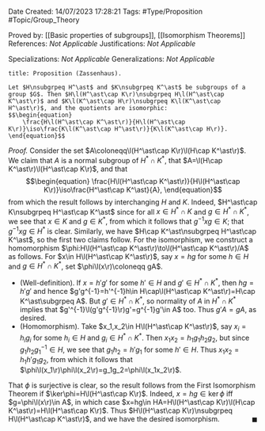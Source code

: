 <div class="topSpace"></div>

Date Created: 14/07/2023 17:28:21
Tags: #Type/Proposition #Topic/Group_Theory

Proved by: [[Basic properties of subgroups]], [[Isomorphism Theorems]]
References: <i>Not Applicable</i>
Justifications: <i>Not Applicable</i>

Specializations: <i>Not Applicable</i>
Generalizations: <i>Not Applicable</i>

``` ad-Proposition
title: Proposition (Zassenhaus).

Let $H\nsubgrpeq H^\ast$ and $K\nsubgrpeq K^\ast$ be subgroups of a group $G$. Then $H\l(H^\ast\cap K\r)\nsubgrpeq H\l(H^\ast\cap K^\ast\r)$ and $K\l(K^\ast\cap H\r)\nsubgrpeq K\l(K^\ast\cap H^\ast\r)$, and the quotients are isomorphic:
$$\begin{equation}
    \frac{H\l(H^\ast\cap K^\ast\r)}{H\l(H^\ast\cap K\r)}\iso\frac{K\l(K^\ast\cap H^\ast\r)}{K\l(K^\ast\cap H\r)}.
\end{equation}$$

```

<i>Proof.</i> Consider the set $A\coloneqq\l(H^\ast\cap K\r)\l(H\cap K^\ast\r)$. We claim that $A$ is a normal subgroup of $H^\ast\cap K^\ast$, that $A=\l(H\cap K^\ast\r)\l(H^\ast\cap K\r)$, and that
$$\begin{equation}
    \frac{H\l(H^\ast\cap K^\ast\r)}{H\l(H^\ast\cap K\r)}\iso\frac{H^\ast\cap K^\ast}{A},
\end{equation}$$
from which the result follows by interchanging $H$ and $K$. Indeed, $H^\ast\cap K\nsubgrpeq H^\ast\cap K^\ast$ since for all $x\in H^\ast\cap K$ and $g\in H^\ast\cap K^\ast$, we see that $x\in K$ and $g\in K^\ast$, from which it follows that $g^{-1}xg\in K$; that $g^{-1}xg\in H^\ast$ is clear. Similarly, we have $H\cap K^\ast\nsubgrpeq H^\ast\cap K^\ast$, so the first two claims follow. For the isomorphism, we construct a homomorphism $\phi:H\l(H^\ast\cap K^\ast\r)\to\l(H^\ast\cap K^\ast\r)/A$ as follows. For $x\in H\l(H^\ast\cap K^\ast\r)$, say $x=hg$ for some $h\in H$ and $g\in H^\ast\cap K^\ast$, set $\phi\l(x\r)\coloneqq gA$.
* (Well-definition). If $x=h'g'$ for some $h'\in H$ and $g'\in H^\ast\cap K^\ast$, then $hg=h'g'$ and hence $g'g^{-1}=h'^{-1}h\in H\cap\l(H^\ast\cap K^\ast\r)=H\cap K^\ast\subgrpeq A$. But $g'\in H^\ast\cap K^\ast$, so normality of $A$ in $H^\ast\cap K^\ast$ implies that $g'^{-1}\l(g'g^{-1}\r)g'=g^{-1}g'\in A$ too. Thus $g'A=gA$, as desired.
* (Homomorphism). Take $x_1,x_2\in H\l(H^\ast\cap K^\ast\r)$, say $x_i=h_ig_i$ for some $h_i\in H$ and $g_i\in H^\ast\cap K^\ast$. Then $x_1x_2=h_1g_1h_2g_2$, but since $g_1h_2g_1^{-1}\in H$, we see that $g_1h_2=h'g_1$ for some $h'\in H$. Thus $x_1x_2=h_1h'g_1g_2$, from which it follows that $\phi\l(x_1\r)\phi\l(x_2\r)=g_1g_2=\phi\l(x_1x_2\r)$.

That $\phi$ is surjective is clear, so the result follows from the First Isomorphism Theorem if $\ker\phi=H\l(H^\ast\cap K\r)$. Indeed, $x=hg\in\ker\phi$ iff $g=\phi\l(x\r)\in A$, in which case $x=hg\in HA=H\l(H^\ast\cap K\r)\l(H\cap K^\ast\r)=H\l(H^\ast\cap K\r)$. Thus $H\l(H^\ast\cap K\r)\nsubgrpeq H\l(H^\ast\cap K^\ast\r)$, and we have the desired isomorphism.<span style="float:right;">$\blacksquare$</span>
